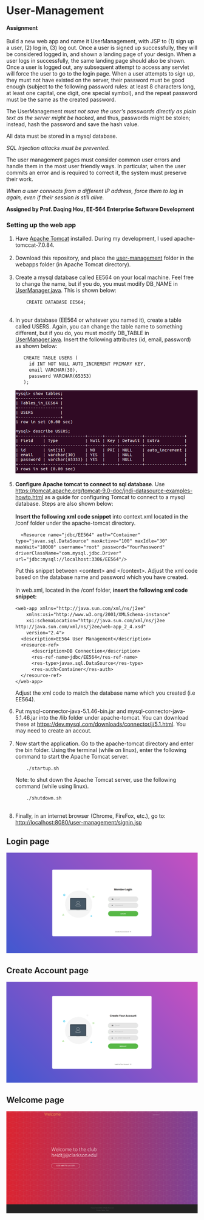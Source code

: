 # User-Management
<h4>Assignment</h4>
Build a new web app and name it UserManagement, with JSP to (1) sign up a user, (2) log in, (3) log out. Once a user is signed up successfully, they will be considered logged in, and shown a landing page of your design. When a user logs in successfully, the same landing page should also be shown. Once a user is logged out, any subsequent attempt to access any servlet will force the user to go to the login page. When a user attempts to sign up, they must not have existed on the server, their password must be good enough (subject to the following password rules: at least 8 characters long, at least one capital, one digit, one special symbol), and the repeat password must be the same as the created password. 

The UserManagement *must not save the user's passwords directly as plain text as the server might be hacked*, and thus, passwords might be stolen; instead, hash the password and save the hash value.

All data must be stored in a mysql database.

*SQL Injection attacks must be prevented.*

The user management pages must consider common user errors and handle them in the most user friendly ways. In particular, when the user commits an error and is required to correct it, the system must preserve their work.

*When a user connects from a different IP address, force them to log in again, even if their session is still alive.*

<strong>Assigned by Prof. Daqing Hou, EE-564 Enterprise Software Development</strong>

<h3>Setting up the web app</h3>
<ol type="1">
  <li>Have <a href="http://tomcat.apache.org/">Apache Tomcat</a> installed. During my development, I used apache-tomccat-7.0.84.
  </li><br>
  <li>Download this repository, and place the <a href="user-management">user-management</a> folder in the webapps folder (in Apache Tomcat directory).
  </li><br>
    <li>Create a mysql database called EE564 on your local machine. Feel free to change the name, but if you do, you must modify DB_NAME in 
    <a href="WEB-INF/classes/UserManager/UserManager.java">UserManager.java</a>. This is shown below:
    <br>

~~~~
    CREATE DATABASE EE564;
~~~~
    
  </li><br>
  <li>In your database (EE564 or whatever you named it), create a table called USERS. Again, you can change the table name to something different, but if you do, you must modify DB_TABLE in <a href="WEB-INF/classes/UserManager/UserManager.java">UserManager.java</a>. Insert the following attributes (id, email, password) as shown below:

 ~~~~
    CREATE TABLE USERS (
      id INT NOT NULL AUTO_INCREMENT PRIMARY KEY, 
      email VARCHAR(30),
      password VARCHAR(65353)
    );
~~~~
<img src="AppPhotos/database.png" alt="picture of database organization">

  </li><br>
  <li>
    <strong>Configure Apache tomcat to connect to sql database</strong>. Use <a href="https://tomcat.apache.org/tomcat-9.0-doc/jndi-datasource-examples-howto.html">https://tomcat.apache.org/tomcat-9.0-doc/jndi-datasource-examples-howto.html</a> as a guide for configuring Tomcat to connect to a mysql database. Steps are also shown below:
<br><br><strong>Insert the following xml code snippet</strong> into context.xml located in the /conf folder under the apache-tomcat directory.
    
~~~~
  <Resource name="jdbc/EE564" auth="Container" type="javax.sql.DataSource" maxActive="100" maxIdle="30" maxWait="10000" username="root" password="YourPassword" driverClassName="com.mysql.jdbc.Driver" url="jdbc:mysql://localhost:3306/EE564"/>
~~~~
Put this snippet between \<context> and \</context>. Adjust the xml code based on the database name and password which you have created.
<br><br> In web.xml, located in the /conf folder, <strong>insert the following xml code snippet:</strong>

~~~~
<web-app xmlns="http://java.sun.com/xml/ns/j2ee"
    xmlns:xsi="http://www.w3.org/2001/XMLSchema-instance"
    xsi:schemaLocation="http://java.sun.com/xml/ns/j2ee
http://java.sun.com/xml/ns/j2ee/web-app_2_4.xsd"
    version="2.4">
  <description>EE564 User Management</description>
  <resource-ref>
      <description>DB Connection</description>
      <res-ref-name>jdbc/EE564</res-ref-name>
      <res-type>javax.sql.DataSource</res-type>
      <res-auth>Container</res-auth>
  </resource-ref>
</web-app>
~~~~
Adjust the xml code to match the database name which you created (i.e EE564).
<br>
</li>
<li>
Put mysql-connector-java-5.1.46-bin.jar and mysql-connector-java-5.1.46.jar into the /lib folder under apache-tomcat. You can download these at <a href="https://dev.mysql.com/downloads/connector/j/5.1.html">https://dev.mysql.com/downloads/connector/j/5.1.html</a>. You may need to create an accout.
</li><br>
  <li>Now start the application. Go to the apache-tomcat directory and enter the bin folder. Using the terminal (while on linux), enter the following command to start the Apache Tomcat server.

~~~~
    ./startup.sh
~~~~
Note: to shut down the Apache Tomcat server, use the following command (while using linux).
~~~~
    ./shutdown.sh
~~~~
</li><br>
<li>Finally, in an internet browser (Chrome, FireFox, etc.), go to: <a href="http://localhost:8080/user-management/signin.jsp">http://localhost:8080/user-management/signin.jsp</a></li>

</ol>  

<h2>Login page</h2>
<img src="AppPhotos/signin.png" alt="Login Page">

<h2>Create Account page</h2>
<img src="AppPhotos/signup.png" alt="Create Account Page">

<h2>Welcome page</h2>
<img src="AppPhotos/welcome.png" alt="Welcome Page">
